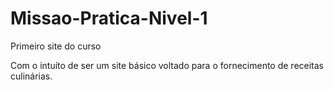 ﻿# Missao-Pratica-Nivel-1

Primeiro site do curso 

Com o intuíto de ser um site básico voltado para o fornecimento de receitas culinárias.